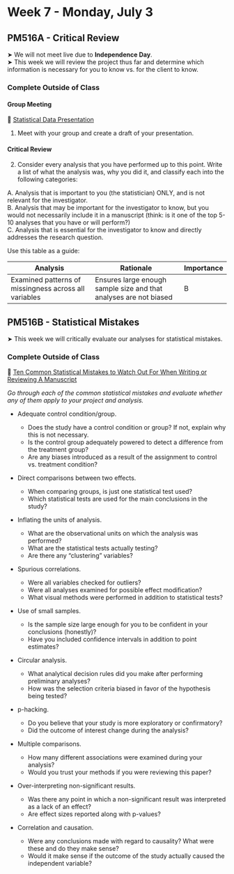 # Week 7 - Monday, July 3

## PM516A - Critical Review

&#x27A4; We will not meet live due to **Independence Day**.  
&#x27A4; This week we will review the project thus far and determine which information is necessary for you to know vs. for the client to know.


### Complete Outside of Class

#### Group Meeting

📖 [Statistical Data Presentation](https://pubmed.ncbi.nlm.nih.gov/28580077/)

1. Meet with your group and create a draft of your presentation.

#### Critical Review

2. Consider every analysis that you have performed up to this point. Write a list of what the analysis was, why you did it, and classify each into the following categories: <br />

A. Analysis that is important to you (the statistician) ONLY, and is not relevant for the investigator. <br />
B. Analysis that may be important for the investigator to know, but you would not necessarily include it in a manuscript (think: is it one of the top 5-10 analyses that you have or will perform?) <br />
C. Analysis that is essential for the investigator to know and directly addresses the research question. <br />

Use this table as a guide:  

| Analysis | Rationale | Importance |
| -------- | --------- | ---------- |
|Examined patterns of missingness across all variables | Ensures large enough sample size and that analyses are not biased | B |


## PM516B - Statistical Mistakes

&#x27A4; This week we will critically evaluate our analyses for statistical mistakes.

### Complete Outside of Class

📖 [Ten Common Statistical Mistakes to Watch Out For When Writing or Reviewing A Manuscript](https://elifesciences.org/articles/48175) <br />

*Go through each of the common statistical mistakes and evaluate whether any of them apply to your project and analysis.*

* Adequate control condition/group.   
  + Does the study have a control condition or group? If not, explain why this is not necessary.
  + Is the control group adequately powered to detect a difference from the treatment group?
  + Are any biases introduced as a result of the assignment to control vs. treatment condition?
  
* Direct comparisons between two effects.   
  + When comparing groups, is just one statistical test used?
  + Which statistical tests are used for the main conclusions in the study?

* Inflating the units of analysis.   
  + What are the observational units on which the analysis was performed?
  + What are the statistical tests actually testing?
  + Are there any “clustering” variables?
  
* Spurious correlations.   
  + Were all variables checked for outliers?
  + Were all analyses examined for possible effect modification?
  + What visual methods were performed in addition to statistical tests?
  
* Use of small samples.   
  + Is the sample size large enough for you to be confident in your conclusions (honestly)?
  + Have you included confidence intervals in addition to point estimates?
  
* Circular analysis.   
  + What analytical decision rules did you make after performing preliminary analyses?
  + How was the selection criteria biased in favor of the hypothesis being tested?
  
* p-hacking.   
  + Do you believe that your study is more exploratory or confirmatory?
  + Did the outcome of interest change during the analysis?
  
* Multiple comparisons.   
  + How many different associations were examined during your analysis?
  + Would you trust your methods if you were reviewing this paper?
  
* Over-interpreting non-significant results.   
  + Was there any point in which a non-significant result was interpreted as a lack of an effect?
  + Are effect sizes reported along with p-values?
  
* Correlation and causation.   
  + Were any conclusions made with regard to causality? What were these and do they make sense?
  + Would it make sense if the outcome of the study actually caused the independent variable?
